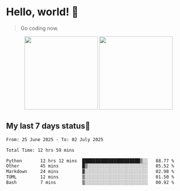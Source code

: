 # Hello, world! 🥰
> Go coding now.

<div align="center">
<div><img src="https://github-readme-stats.vercel.app/api?username=Xrondev&count_private=true" height="200px"/> <img src="https://github-readme-stats.vercel.app/api/top-langs/?username=Xrondev" height="200px"/></div>
</div>
<div align="center"></div>  

## My last 7 days status🧐

<!--START_SECTION:waka-->

```txt
From: 25 June 2025 - To: 02 July 2025

Total Time: 12 hrs 59 mins

Python       12 hrs 12 mins  ██████████████████████▒░░   88.77 %
Other        45 mins         █▒░░░░░░░░░░░░░░░░░░░░░░░   05.52 %
Markdown     24 mins         ▓░░░░░░░░░░░░░░░░░░░░░░░░   02.98 %
TOML         12 mins         ▒░░░░░░░░░░░░░░░░░░░░░░░░   01.50 %
Bash         7 mins          ▒░░░░░░░░░░░░░░░░░░░░░░░░   00.92 %
```

<!--END_SECTION:waka-->
